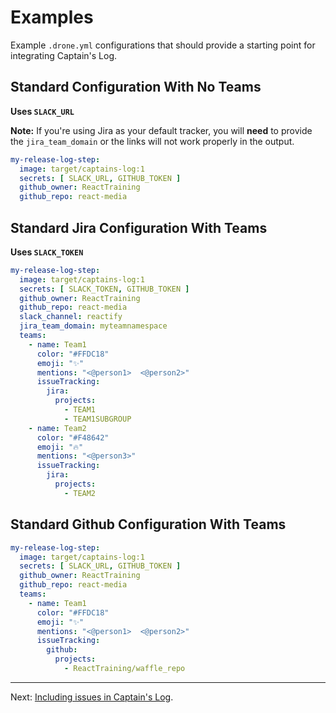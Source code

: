 # Examples

Example `.drone.yml` configurations that should provide a starting point for integrating Captain's Log.

## Standard Configuration With No Teams

**Uses `SLACK_URL`**

**Note:** If you're using Jira as your default tracker, you will **need** to provide the `jira_team_domain` or the links will not work properly in the output.

```yaml
my-release-log-step:
  image: target/captains-log:1
  secrets: [ SLACK_URL, GITHUB_TOKEN ]
  github_owner: ReactTraining
  github_repo: react-media
```

## Standard Jira Configuration With Teams

**Uses `SLACK_TOKEN`**

```yaml
my-release-log-step:
  image: target/captains-log:1
  secrets: [ SLACK_TOKEN, GITHUB_TOKEN ]
  github_owner: ReactTraining
  github_repo: react-media
  slack_channel: reactify
  jira_team_domain: myteamnamespace
  teams:
    - name: Team1
      color: "#FFDC18"
      emoji: "✨"
      mentions: "<@person1>  <@person2>"
      issueTracking:
        jira:
          projects:
            - TEAM1
            - TEAM1SUBGROUP
    - name: Team2
      color: "#F48642"
      emoji: "🔥"
      mentions: "<@person3>"
      issueTracking:
        jira:
          projects:
            - TEAM2
```

## Standard Github Configuration With Teams

```yaml
my-release-log-step:
  image: target/captains-log:1
  secrets: [ SLACK_URL, GITHUB_TOKEN ]
  github_owner: ReactTraining
  github_repo: react-media
  teams:
    - name: Team1
      color: "#FFDC18"
      emoji: "✨"
      mentions: "<@person1>  <@person2>"
      issueTracking:
        github:
          projects:
            - ReactTraining/waffle_repo
```

---

Next: [Including issues in Captain's Log](/pr-body/).
